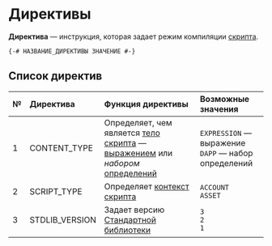 # Директивы

**Директива** — инструкция, которая задает режим компиляции [скрипта](/ride/script.md).

``` ride
{-# НАЗВАНИЕ_ДИРЕКТИВЫ ЗНАЧЕНИЕ #-}
```

## Список директив

| № | Директива | Функция директивы | Возможные значения |
| :--- | :--- | :--- | :--- |
| 1 | CONTENT_TYPE | Определяет, чем является [тело скрипта](/ride/script/script-body.md) — [выражением](/ride/base-concepts/expression.md) или _набором_ [определений](/ride/base-concepts/definition.md) | `EXPRESSION` — выражение<br>`DAPP` — набор определений |
| 2 | SCRIPT_TYPE | Определяет [контекст скрипта](/ride/script/script-context.md) | `ACCOUNT`<br>`ASSET` |
| 3 | STDLIB_VERSION | Задает версию [Стандартной библиотеки](/ride/script/standard-library.md) | `3`<br>`2`<br>`1` |
